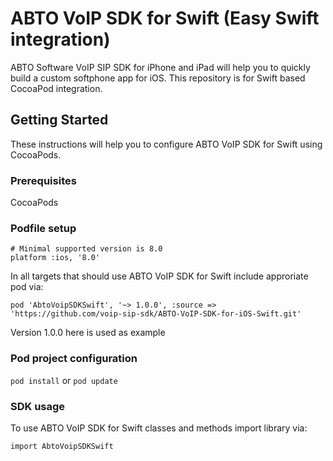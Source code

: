 # ABTO VoIP SDK for Swift (Easy Swift integration)

ABTO Software VoIP SIP SDK for iPhone and iPad will help you to quickly build a custom softphone app for iOS. 
This repository is for Swift based CocoaPod integration.

## Getting Started

These instructions will help you to configure ABTO VoIP SDK for Swift using CocoaPods.

### Prerequisites

CocoaPods

### Podfile setup

```
# Minimal supported version is 8.0
platform :ios, '8.0'
```

In all targets that should use ABTO VoIP SDK for Swift include approriate pod via:

```
pod 'AbtoVoipSDKSwift', '~> 1.0.0', :source => 'https://github.com/voip-sip-sdk/ABTO-VoIP-SDK-for-iOS-Swift.git'
```

Version 1.0.0 here is used as example

### Pod project configuration

`pod install`
 or
`pod update`

### SDK usage

To use ABTO VoIP SDK for Swift classes and methods import library via:

```import AbtoVoipSDKSwift```
